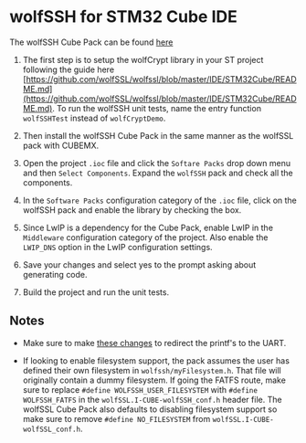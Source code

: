 # wolfSSH for STM32 Cube IDE 

The wolfSSH Cube Pack can be found [here](https://www.wolfssl.com/files/ide/I-CUBE-wolfSSH.pack)

1. The first step is to setup the wolfCrypt library in your ST project following the guide here [https://github.com/wolfSSL/wolfssl/blob/master/IDE/STM32Cube/README.md](https://github.com/wolfSSL/wolfssl/blob/master/IDE/STM32Cube/README.md). To run the wolfSSH unit tests, name the entry function `wolfSSHTest` instead of `wolfCryptDemo`.

2. Then install the wolfSSH Cube Pack in the same manner as the wolfSSL pack with CUBEMX.

3. Open the project `.ioc` file and click the `Softare Packs` drop down menu and then `Select Components`. Expand the `wolfSSH` pack and check all the components. 

4. In the `Software Packs` configuration category of the `.ioc` file, click on the wolfSSH pack and enable the library by checking the box.

5. Since LwIP is a dependency for the Cube Pack, enable LwIP in the `Middleware` configuration category of the project. Also enable the `LWIP_DNS` option in the LwIP configuration settings.

6. Save your changes and select yes to the prompt asking about generating code.

7. Build the project and run the unit tests.

## Notes
- Make sure to make [these changes](https://github.com/wolfSSL/wolfssl/tree/master/IDE/STM32Cube#stm32-printf) to redirect the printf's to the UART.

- If looking to enable filesystem support, the pack assumes the user has defined their own filesystem in `wolfssh/myFilesystem.h`. That file will originally contain a dummy filesystem. If going the FATFS route, make sure to replace `#define WOLFSSH_USER_FILESYSTEM` with `#define WOLFSSH_FATFS` in the `wolfSSL.I-CUBE-wolfSSH_conf.h` header file. The wolfSSL Cube Pack also defaults to disabling filesystem support so make sure to remove `#define NO_FILESYSTEM` from `wolfSSL.I-CUBE-wolfSSL_conf.h`.
